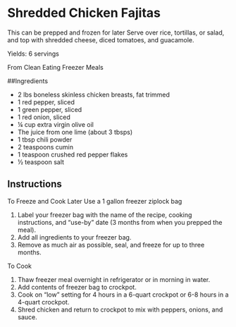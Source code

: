 # Shredded Chicken Fajitas

This can be prepped and frozen for later
Serve over rice, tortillas, or salad, and top with shredded cheese, diced tomatoes, and guacamole.

Yields: 6 servings

From Clean Eating Freezer Meals

##Ingredients
- 2 lbs boneless skinless chicken breasts, fat trimmed
- 1 red pepper, sliced
- 1 green pepper, sliced
- 1 red onion, sliced
- &frac14; cup extra virgin olive oil
- The juice from one lime (about 3 tbsps)
- 1 tbsp chili powder
- 2 teaspoons cumin
- 1 teaspoon crushed red pepper flakes
- &frac12; teaspoon salt

## Instructions

To Freeze and Cook Later
Use a 1 gallon freezer ziplock bag
1. Label your freezer bag with the name of the recipe, cooking instructions, and “use-by” date (3 months from when you prepped the meal).
2. Add all ingredients to your freezer bag.
3. Remove as much air as possible, seal, and freeze for up to three months.

To Cook
1. Thaw freezer meal overnight in refrigerator or in morning in water.
2. Add contents of freezer bag to crockpot.
3. Cook on “low” setting for 4 hours in a 6-quart crockpot or 6-8 hours in a 4-quart crockpot.
4. Shred chicken and return to crockpot to mix with peppers, onions, and sauce. 
